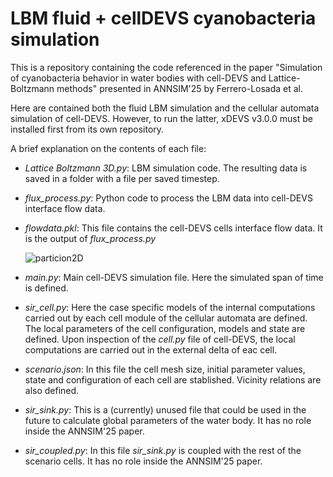 # LBM fluid + cellDEVS cyanobacteria simulation
This is a repository containing the code referenced in the paper "Simulation of cyanobacteria behavior in water bodies with cell-DEVS and Lattice-Boltzmann methods" presented in ANNSIM'25 by Ferrero-Losada et al.

Here are contained both the fluid LBM simulation and the cellular automata simulation of cell-DEVS. However, to run the latter, xDEVS v3.0.0 must be installed first from its own repository.

A brief explanation on the contents of each file:
 - *Lattice Boltzmann 3D.py*: LBM simulation code. The resulting data is saved in a folder with a file per saved timestep.
   
 - *flux_process.py*: Python code to process the LBM data into cell-DEVS interface flow data.
   
 - *flowdata.pkl*: This file contains the cell-DEVS cells interface flow data. It is the output of *flux_process.py*
   
      ![particion2D](https://github.com/user-attachments/assets/51e59166-5515-4948-b73b-a5929a4878de)
 - *main.py*: Main cell-DEVS simulation file. Here the simulated span of time is defined.

 - *sir_cell.py*: Here the case specific models of the internal computations carried out by each cell module of the cellular automata are defined.
The local parameters of the cell configuration, models and state are defined. Upon inspection of the *cell.py* file of cell-DEVS, the local computations are carried out in the external delta of eac cell.

 - *scenario.json*: In this file the cell mesh size, initial parameter values, state and configuration of each cell are stablished. Vicinity relations are also defined.
   
 - *sir_sink.py*: This is a (currently) unused file that could be used in the future to calculate global parameters of the water body. It has no role inside the ANNSIM'25 paper.
   
 - *sir_coupled.py*: In this file *sir_sink.py* is coupled with the rest of the scenario cells. It has no role inside the ANNSIM'25 paper.

